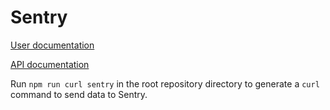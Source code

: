 # Sentry

[User documentation](https://example.com)

[API documentation](https://example.com)

Run `npm run curl sentry` in the root repository directory to generate a `curl` command to send data to Sentry.

